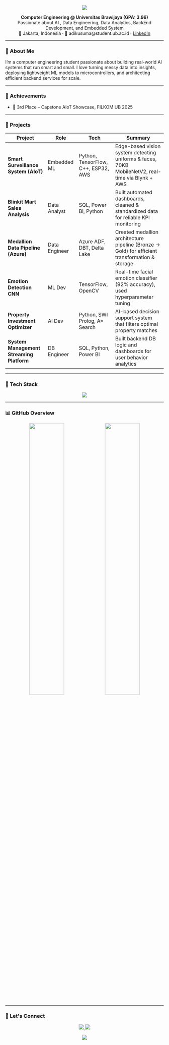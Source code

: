 <!-- Elegant GitHub README | Dark Pastel Theme -->

<p align="center">
  <img src="https://capsule-render.vercel.app/api?type=waving&height=180&color=gradient&text=Hi%20👋%20I'm%20Adi%20Kusuma&fontAlignY=40&fontColor=ffffff&fontSize=40&desc=Computer%20Engineering%20%7C%20ML%20%7C%20Data%20%7C%20BackEnd&descSize=20&descAlignY=60" />
</p>

<p align="center">
  <strong>Computer Engineering @ Universitas Brawijaya (GPA: 3.96)</strong><br>
  Passionate about AI , Data Engineering, Data Analytics, BackEnd Development, and Embedded System<br>
  📍 Jakarta, Indonesia · 📧 adikusuma@student.ub.ac.id · <a href="https://linkedin.com/in/adiikusuma">LinkedIn</a>
</p>

---

### 🌿 About Me

I’m a computer engineering student passionate about building real-world AI systems that run smart and small. I love turning messy data into insights, deploying lightweight ML models to microcontrollers, and architecting efficient backend services for scale.

---

### 🏅 Achievements

- 🥉 3rd Place – Capstone AIoT Showcase, FILKOM UB 2025  

---

### 🚀 Projects

| Project | Role | Tech | Summary |
|--------|------|------|---------|
| **Smart Surveillance System (AIoT)** | Embedded ML | Python, TensorFlow, C++, ESP32, AWS | Edge-based vision system detecting uniforms & faces, 70KB MobileNetV2, real-time via Blynk + AWS |
| **Blinkit Mart Sales Analysis** | Data Analyst | SQL, Power BI, Python | Built automated dashboards, cleaned & standardized data for reliable KPI monitoring |
| **Medallion Data Pipeline (Azure)** | Data Engineer | Azure ADF, DBT, Delta Lake | Created medallion architecture pipeline (Bronze → Gold) for efficient transformation & storage |
| **Emotion Detection CNN** | ML Dev | TensorFlow, OpenCV | Real-time facial emotion classifier (92% accuracy), used hyperparameter tuning |
| **Property Investment Optimizer** | AI Dev | Python, SWI Prolog, A* Search | AI-based decision support system that filters optimal property matches |
| **System Management Streaming Platform** | DB Engineer | SQL, Python, Power BI | Built backend DB logic and dashboards for user behavior analytics |

---

### 🧰 Tech Stack

<p align="center">
  <img src="https://skillicons.dev/icons?i=python,cpp,sql,java,js,tensorflow,keras,docker,git,azure,aws,mongodb,powerbi,figma" />
</p>

---

### 📊 GitHub Overview

<div align="center">
  <img src="https://github-readme-stats.vercel.app/api?username=adiikusuma&show_icons=true&theme=vue-dark&hide_border=true" width="47%" />
  <img src="https://github-readme-stats.vercel.app/api/top-langs/?username=adiikusuma&layout=compact&theme=vue-dark&hide_border=true" width="47%" />
</div>

---

### 💌 Let's Connect

<p align="center">
  <a href="mailto:adikusuma@student.ub.ac.id">
    <img src="https://img.shields.io/badge/Email-adikusuma@student.ub.ac.id-7F7EFF?style=for-the-badge&logo=gmail&logoColor=white" />
  </a>
  <a href="https://linkedin.com/in/adiikusuma">
    <img src="https://img.shields.io/badge/LinkedIn-adiikusuma-8E7BEF?style=for-the-badge&logo=linkedin&logoColor=white" />
  </a>
</p>

<p align="center">
  <img src="https://capsule-render.vercel.app/api?type=waving&height=120&color=gradient&section=footer"/>
</p>
